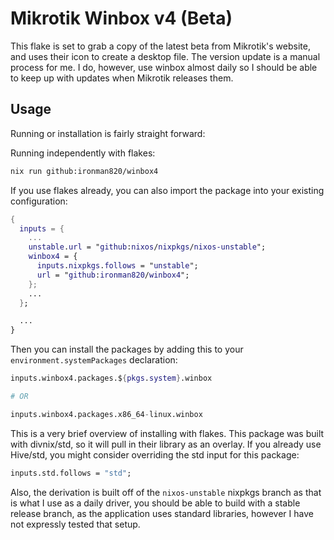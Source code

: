 # Mikrotik Winbox v4 (Beta)

This flake is set to grab a copy of the latest beta from Mikrotik's website, and uses their icon to create a desktop file. The version update is a manual process for me. I do, however, use winbox almost daily so I should be able to keep up with updates when Mikrotik releases them.

## Usage

Running or installation is fairly straight forward:

Running independently with flakes:

```bash
nix run github:ironman820/winbox4
```

If you use flakes already, you can also import the package into your existing configuration:

```nix
{
  inputs = {
    ...
    unstable.url = "github:nixos/nixpkgs/nixos-unstable";
    winbox4 = {
      inputs.nixpkgs.follows = "unstable";
      url = "github:ironman820/winbox4";
    };
    ...
  };

  ...
}
```

Then you can install the packages by adding this to your `environment.systemPackages` declaration:
```nix
inputs.winbox4.packages.${pkgs.system}.winbox

# OR

inputs.winbox4.packages.x86_64-linux.winbox
```


This is a very brief overview of installing with flakes. This package was built with divnix/std, so it will pull in their library as an overlay. If you already use Hive/std, you might consider overriding the std input for this package:
```nix
inputs.std.follows = "std";
```

Also, the derivation is built off of the `nixos-unstable` nixpkgs branch as that is what I use as a daily driver, you should be able to build with a stable release branch, as the application uses standard libraries, however I have not expressly tested that setup.


